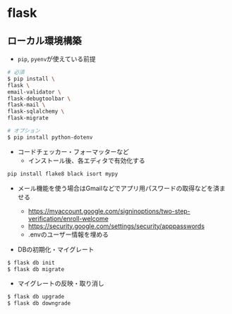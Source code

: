 # flask

## ローカル環境構築
- `pip`, `pyenv`が使えている前提

```sh
# 必須
$ pip install \
flask \
email-validator \
flask-debugtoolbar \
flask-mail \
flask-sqlalchemy \
flask-migrate

# オプション
$ pip install python-dotenv
```

- コードチェッカー・フォーマッターなど
  - インストール後、各エディタで有効化する
```sh
pip install flake8 black isort mypy
```

- メール機能を使う場合はGmailなどでアプリ用パスワードの取得などを済ませる
  - https://myaccount.google.com/signinoptions/two-step-verification/enroll-welcome
  - https://security.google.com/settings/security/apppasswords
  - .envのユーザー情報を埋める

- DBの初期化・マイグレート

```sh
$ flask db init
$ flask db migrate
```

- マイグレートの反映・取り消し

```sh
$ flask db upgrade
$ flask db downgrade
```
